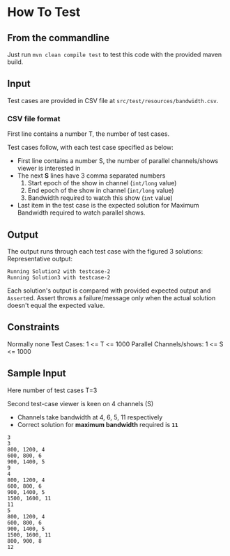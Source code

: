 # How To Test

## From the commandline
Just run `mvn clean compile test` to test this code with the provided maven build.

## Input
Test cases are provided in CSV file at `src/test/resources/bandwidth.csv`.

### CSV file format
First line contains a number T, the number of test cases.

Test cases follow, with each test case specified as below:
* First line contains a number S, the number of parallel channels/shows viewer is interested in
* The next **S** lines have 3 comma separated numbers 
  1. Start epoch of the show in channel (`int/long` value)
  2. End epoch of the show in channel (`int/long` value)
  3. Bandwidth required to watch this show (`int` value)
* Last item in the test case is the expected solution for Maximum Bandwidth required to watch parallel shows.

## Output
The output runs through each test case with the figured 3 solutions:
Representative output:
```
Running Solution2 with testcase-2
Running Solution3 with testcase-2
```
Each solution's output is compared with provided expected output and `Assert`ed.
Assert throws a failure/message only when the actual solution doesn't equal the expected value.

## Constraints
Normally none
Test Cases: 1 <= T <= 1000 
Parallel Channels/shows: 1 <= S <= 1000

## Sample Input
Here number of test cases T=3

Second test-case viewer is keen on 4 channels (S)
* Channels take bandwidth at 4, 6, 5, 11 respectively
* Correct solution for **maximum bandwidth** required is **`11`**
```
3
3
800, 1200, 4
600, 800, 6
900, 1400, 5
9
4
800, 1200, 4
600, 800, 6
900, 1400, 5
1500, 1600, 11
11
5
800, 1200, 4
600, 800, 6
900, 1400, 5
1500, 1600, 11
800, 900, 8
12
```
